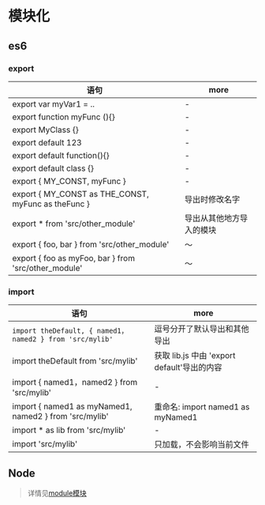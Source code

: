 # 模块化

## es6

### export

语句                                                   | more
---------------------------------------------------- | ------------
export var myVar1 = ..                               | -
export function myFunc (){}                          | -
export MyClass {}                                    | -
export default 123                                   | -
export default function(){}                          | -
export default class {}                              | -
export { MY_CONST, myFunc }                          | -
export { MY_CONST as THE_CONST, myFunc as theFunc }  | 导出时修改名字
export * from 'src/other_module'                     | 导出从其他地方导入的模块
export { foo, bar } from 'src/other_module'          | ～
export { foo as myFoo, bar } from 'src/other_module' | ～

### import

语句                                                      | more
------------------------------------------------------- | ----------------------------------
`import theDefault, { named1，named2 } from 'src/mylib'` | 逗号分开了默认导出和其他导出
import theDefault from 'src/mylib'                      | 获取 lib.js 中由 'export default'导出的内容
import { named1，named2 } from 'src/mylib'               | -
import { named1 as myNamed1, named2 } from 'src/mylib'  | 重命名: import named1 as myNamed1
import * as lib from 'src/mylib'                        | -
import 'src/mylib'                                      | 只加载，不会影响当前文件

## Node

> 详情见[module模块](https://treecrow.github.io/gitbook-projects/node-book/book/chapters/Docs/module.html)
